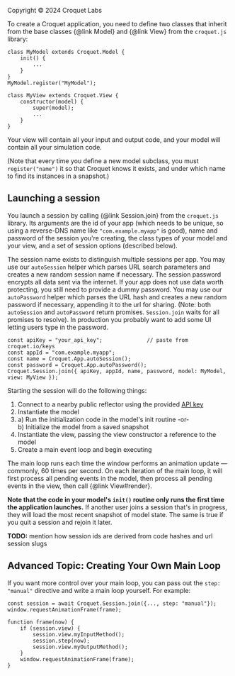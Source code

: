 Copyright © 2024 Croquet Labs

To create a Croquet application, you need to define two classes that inherit from the base classes {@link Model} and {@link View} from the `croquet.js` library:

```
class MyModel extends Croquet.Model {
    init() {
        ...
    }
}
MyModel.register("MyModel");

class MyView extends Croquet.View {
    constructor(model) {
        super(model);
        ...
    }
}
```

Your view will contain all your input and output code, and your model will contain all your simulation code.

(Note that every time you define a new model subclass, you must `register("name")` it so that Croquet knows it exists, and under which name to find its instances in a snapshot.)

## Launching a session

You launch a session by calling {@link Session.join} from the `croquet.js` library.  Its arguments are the id of your app (which needs to be unique, so using a reverse-DNS name like `"com.example.myapp"` is good), name and password of the session you're creating, the class types of your model and your view, and a set of session options (described below).

The session name exists to distinguish multiple sessions per app. You may use our `autoSession` helper which parses URL search parameters and creates a new random session name if necessary.
The session password encrypts all data sent via the internet. If your app does not use data worth protecting, you still need to provide a dummy password. You may use our `autoPassword` helper which parses the URL hash and creates a new random password if necessary, appending it to the url for sharing. (Note: both `autoSession` and `autoPassword` return promises. `Session.join` waits for all promises to resolve). In production you probably want to add some UI letting users type in the password.

```
const apiKey = "your_api_key";              // paste from croquet.io/keys
const appId = "com.example.myapp";
const name = Croquet.App.autoSession();
const password = Croquet.App.autoPassword();
Croquet.Session.join({ apiKey, appId, name, password, model: MyModel, view: MyView });
```

Starting the session will do the following things:

1. Connect to a nearby public reflector using the provided [API key](https://croquet.io/keys)
2. Instantiate the model
3. a) Run the initialization code in the model's init routine -or-<br>
   b) Initialize the model from a saved snapshot
4. Instantiate the view, passing the view constructor a reference to the model
5. Create a main event loop and begin executing

The main loop runs each time the window performs an animation update — commonly, 60 times per second. On each iteration of the main loop, it will first process all pending events in the model, then process all pending events in the view, then call {@link View#render}.

**Note that the code in your model's `init()` routine only runs the first time the application launches.** If another user joins a session that's in progress, they will load the most recent snapshot of model state. The same is true if you quit a session and rejoin it later.

**TODO:** mention how session ids are derived from code hashes and url session slugs

## Advanced Topic: Creating Your Own Main Loop

If you want more control over your main loop, you can pass out the `step: "manual"` directive and write a main loop yourself. For example:

```
const session = await Croquet.Session.join({..., step: "manual"});
window.requestAnimationFrame(frame);

function frame(now) {
    if (session.view) {
        session.view.myInputMethod();
        session.step(now);
        session.view.myOutputMethod();
    }
    window.requestAnimationFrame(frame);
}
```
